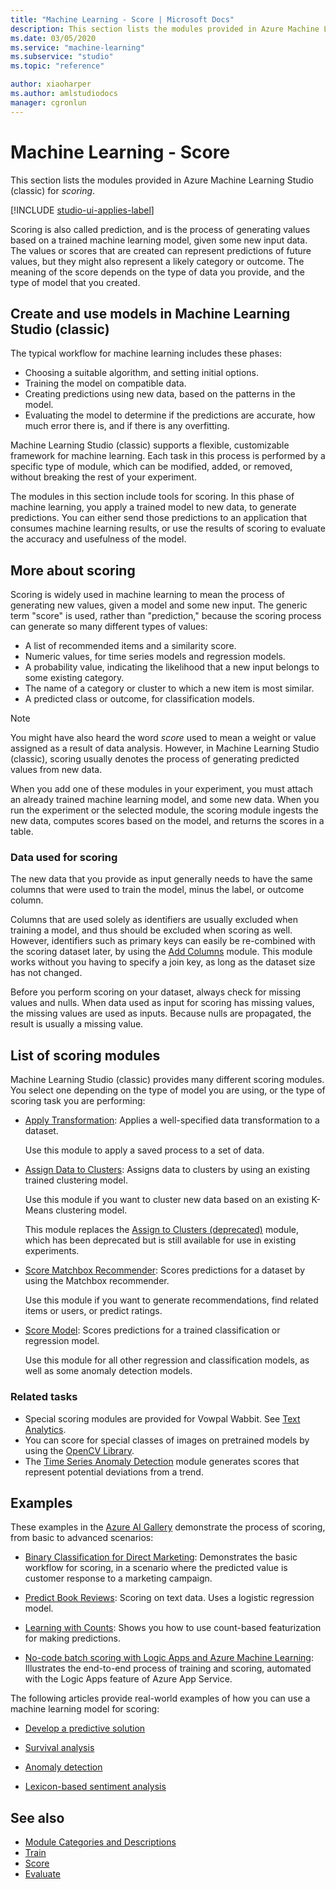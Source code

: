 ```yaml
---
title: "Machine Learning - Score | Microsoft Docs"
description: This section lists the modules provided in Azure Machine Learning Studio (classic) for scoring.
ms.date: 03/05/2020
ms.service: "machine-learning"
ms.subservice: "studio"
ms.topic: "reference"

author: xiaoharper
ms.author: amlstudiodocs
manager: cgronlun
---
```

# Machine Learning - Score

This section lists the modules provided in Azure Machine Learning Studio (classic) for *scoring*.

[!INCLUDE [studio-ui-applies-label](../includes/studio-ui-applies-label.md)]

Scoring is also called prediction, and is the process of generating values based on a trained machine learning model, given some new input data. The values or scores that are created can represent predictions of future values, but they might also represent a likely category or outcome. The meaning of the score depends on the type of data you provide, and the type of model that you created.

## Create and use models in Machine Learning Studio (classic)

The typical workflow for machine learning includes these phases:

- Choosing a suitable algorithm, and setting initial options.
- Training the model on compatible data.
- Creating predictions using new data, based on the patterns in the model.
- Evaluating the model to determine if the predictions are accurate, how much error there is, and if there is any overfitting.

Machine Learning Studio (classic) supports a flexible, customizable framework for machine learning. Each task in this process is performed by a specific type of module, which can be modified, added, or removed, without breaking the rest of your experiment. 

The modules in this section include tools for scoring. In this phase of machine learning, you apply a trained model to new data, to generate predictions. You can either send those predictions to an application that consumes machine learning results, or use the results of scoring to evaluate the accuracy and usefulness of the model.

## More about scoring 

Scoring is widely used in machine learning to mean the process of generating new values, given a model and some new input. The generic term "score" is used, rather than "prediction," because the scoring process can generate so many different types of values:

- A list of recommended items and a similarity score.
- Numeric values, for time series models and regression models.
- A probability value, indicating the likelihood that a new input belongs to some existing category.
- The name of a category or cluster to which a new item is most similar.
- A predicted class or outcome, for classification models.

> [!NOTE] 
> You might have also heard the word *score* used to mean a weight or value assigned as a result of data analysis. However, in Machine Learning Studio (classic), scoring usually denotes the process of generating predicted values from new data.

When you add one of these modules in your experiment, you must attach an already trained machine learning model, and some new data. When you run the experiment or the selected module, the scoring module ingests the new data, computes scores based on the model, and returns the scores in a table.

### Data used for scoring

The new data that you provide as input generally needs to have the same columns that were used to train the model, minus the label, or outcome column. 

Columns that are used solely as identifiers are usually excluded when training a model, and thus should be excluded when scoring as well. However, identifiers such as primary keys can easily be re-combined with the scoring dataset later, by using the [Add Columns](add-columns.md) module. This module works without you having to specify a join key, as long as the dataset size has not changed. 

Before you perform scoring on your dataset, always check for missing values and nulls. When data used as input for scoring has missing values, the missing values are used as inputs. Because nulls are propagated, the result is usually a missing value.

## List of scoring modules

Machine Learning Studio (classic) provides many different scoring modules. You select one depending on the type of model you are using, or the type of scoring task you are performing: 

+ [Apply Transformation](apply-transformation.md): Applies a well-specified data transformation to a dataset.   

    Use this module to apply a saved process to a set of data.

+ [Assign Data to Clusters](assign-data-to-clusters.md): Assigns data to clusters by using an existing trained clustering model.

    Use this module if you want to cluster new data based on an existing K-Means clustering model. 

    This module replaces the [Assign to Clusters (deprecated)](assign-to-clusters-deprecated.md) module, which has been deprecated but is still available for use in existing experiments.  

+ [Score Matchbox Recommender](score-matchbox-recommender.md): Scores predictions for a dataset by using the Matchbox recommender.  

    Use this module if you want to generate recommendations, find related items or users, or predict ratings.  

+ [Score Model](score-model.md): Scores predictions for a trained classification or regression model.

    Use this module for all other regression and classification models, as well as some anomaly detection models.  

### Related tasks

+ Special scoring modules are provided for Vowpal Wabbit. See [Text Analytics](text-analytics.md). 
+ You can score for special classes of images on pretrained models by using the [OpenCV Library](opencv-library-modules.md).  
+ The [Time Series Anomaly Detection](https://msdn.microsoft.com/library/mt775197.aspx) module generates scores that represent potential deviations from a trend. 

## Examples

These examples in the [Azure AI Gallery](https://gallery.azure.ai) demonstrate the process of scoring, from basic to advanced scenarios:

+ [Binary Classification for Direct Marketing](https://gallery.azure.ai/Experiment/Binary-Classification-Direct-marketing-2): Demonstrates the basic workflow for scoring, in a scenario where the predicted value is customer response to a marketing campaign.

+ [Predict Book Reviews](https://gallery.azure.ai/Experiment/Predict-Book-Reviews-1): Scoring on text data. Uses a logistic regression model.

+ [Learning with Counts](https://gallery.azure.ai/Experiment/Learning-with-Counts-Binary-Classification-2): Shows you how to use count-based featurization for making predictions.

+ [No-code batch scoring with Logic Apps and Azure Machine Learning](https://gallery.azure.ai/Tutorial/No-code-Batch-Scoring-1): Illustrates the end-to-end process of training and scoring, automated with the Logic Apps feature of Azure App Service.

The following articles provide real-world examples of how you can use a machine learning model for scoring:

- [Develop a predictive solution](https://azure.microsoft.com/documentation/articles/machine-learning-walkthrough-develop-predictive-solution/)  
  
- [Survival analysis](https://azure.microsoft.com/documentation/articles/machine-learning-r-csharp-survival-analysis/)  
  
- [Anomaly detection](https://azure.microsoft.com/documentation/articles/machine-learning-apps-anomaly-detection/)  
  
- [Lexicon-based sentiment analysis](https://azure.microsoft.com/documentation/articles/machine-learning-r-csharp-lexicon-based-sentiment-analysis/)  

## See also  

- [Module Categories and Descriptions](machine-learning-module-descriptions.md)   
- [Train](machine-learning-train.md)   
- [Score](machine-learning-score.md)   
- [Evaluate](machine-learning-evaluate.md)
